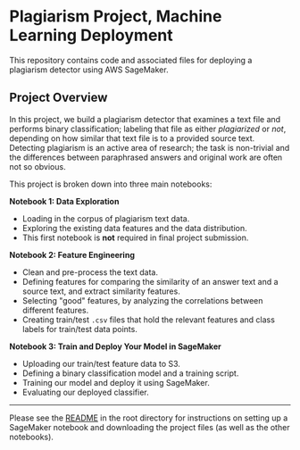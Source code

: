 # Plagiarism Project, Machine Learning Deployment

This repository contains code and associated files for deploying a plagiarism detector using AWS SageMaker.

## Project Overview

In this project, we build a plagiarism detector that examines a text file and performs binary classification; labeling that file as either *plagiarized* or *not*, depending on how similar that text file is to a provided source text. Detecting plagiarism is an active area of research; the task is non-trivial and the differences between paraphrased answers and original work are often not so obvious.

This project is broken down into three main notebooks:

**Notebook 1: Data Exploration**
* Loading in the corpus of plagiarism text data.
* Exploring the existing data features and the data distribution.
* This first notebook is **not** required in final project submission.

**Notebook 2: Feature Engineering**

* Clean and pre-process the text data.
* Defining features for comparing the similarity of an answer text and a source text, and extract similarity features.
* Selecting "good" features, by analyzing the correlations between different features.
* Creating train/test `.csv` files that hold the relevant features and class labels for train/test data points.

**Notebook 3: Train and Deploy Your Model in SageMaker**

* Uploading our train/test feature data to S3.
* Defining a binary classification model and a training script.
* Training our model and deploy it using SageMaker.
* Evaluating our deployed classifier.

---

Please see the [README](https://github.com/udacity/ML_SageMaker_Studies/tree/master/README.md) in the root directory for instructions on setting up a SageMaker notebook and downloading the project files (as well as the other notebooks).

